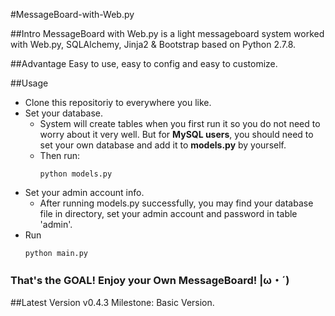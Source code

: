 #MessageBoard-with-Web.py

##Intro
MessageBoard with Web.py is a light messageboard system worked with Web.py, SQLAlchemy, Jinja2 & Bootstrap based on Python 2.7.8.

##Advantage
Easy to use, easy to config and easy to customize.

##Usage
* Clone this repositoriy to everywhere you like.
* Set your database.
	* System will create tables when you first run it so you do not need to worry about it very well. But for **MySQL users**, you should need to set your own database and add it to **models.py** by yourself. 
	* Then run:<pre><code>python models.py</code></pre>
* Set your admin account info.
	* After running models.py successfully, you may find your database file in directory, set your admin account and password in table 'admin'.
* Run <pre><code>python main.py</code></pre>
<h3>That's the GOAL! Enjoy your Own MessageBoard! |ω・´)</h3>

##Latest Version
v0.4.3 Milestone: Basic Version.


